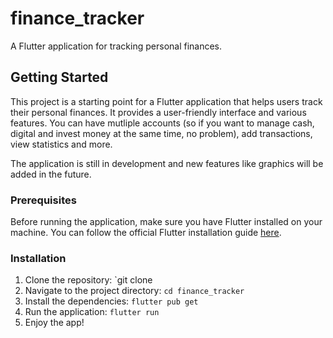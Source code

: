 # finance_tracker

A Flutter application for tracking personal finances.

## Getting Started

This project is a starting point for a Flutter application that helps users track their personal finances. It provides a user-friendly interface and various features. You can have mutliple accounts (so if you want to manage cash, digital and invest money at the same time, no problem), add transactions, view statistics and more.

The application is still in development and new features like graphics will be added in the future.

### Prerequisites

Before running the application, make sure you have Flutter installed on your machine. You can follow the official Flutter installation guide [here](https://flutter.dev/docs/get-started/install).

### Installation

1. Clone the repository: `git clone 
2. Navigate to the project directory: `cd finance_tracker`
3. Install the dependencies: `flutter pub get`
4. Run the application: `flutter run`
5. Enjoy the app!
